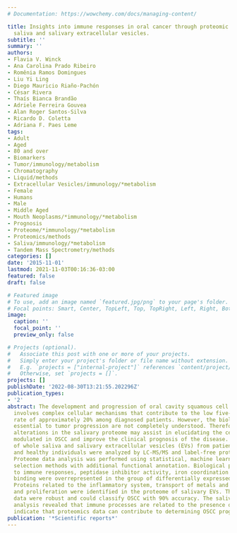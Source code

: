 ```yaml
---
# Documentation: https://wowchemy.com/docs/managing-content/

title: Insights into immune responses in oral cancer through proteomic analysis of
  saliva and salivary extracellular vesicles.
subtitle: ''
summary: ''
authors:
- Flavia V. Winck
- Ana Carolina Prado Ribeiro
- Romênia Ramos Domingues
- Liu Yi Ling
- Diego Mauricio Riaño-Pachón
- César Rivera
- Thaís Bianca Brandão
- Adriele Ferreira Gouvea
- Alan Roger Santos-Silva
- Ricardo D. Coletta
- Adriana F. Paes Leme
tags:
- Adult
- Aged
- 80 and over
- Biomarkers
- Tumor/immunology/metabolism
- Chromatography
- Liquid/methods
- Extracellular Vesicles/immunology/*metabolism
- Female
- Humans
- Male
- Middle Aged
- Mouth Neoplasms/*immunology/*metabolism
- Prognosis
- Proteome/*immunology/*metabolism
- Proteomics/methods
- Saliva/immunology/*metabolism
- Tandem Mass Spectrometry/methods
categories: []
date: '2015-11-01'
lastmod: 2021-11-03T00:16:36-03:00
featured: false
draft: false

# Featured image
# To use, add an image named `featured.jpg/png` to your page's folder.
# Focal points: Smart, Center, TopLeft, Top, TopRight, Left, Right, BottomLeft, Bottom, BottomRight.
image:
  caption: ''
  focal_point: ''
  preview_only: false

# Projects (optional).
#   Associate this post with one or more of your projects.
#   Simply enter your project's folder or file name without extension.
#   E.g. `projects = ["internal-project"]` references `content/project/deep-learning/index.md`.
#   Otherwise, set `projects = []`.
projects: []
publishDate: '2022-08-30T13:21:55.202296Z'
publication_types:
- '2'
abstract: The development and progression of oral cavity squamous cell carcinoma (OSCC)
  involves complex cellular mechanisms that contribute to the low five-year survival
  rate of approximately 20% among diagnosed patients. However, the biological processes
  essential to tumor progression are not completely understood. Therefore, detecting
  alterations in the salivary proteome may assist in elucidating the cellular mechanisms
  modulated in OSCC and improve the clinical prognosis of the disease. The proteome
  of whole saliva and salivary extracellular vesicles (EVs) from patients with OSCC
  and healthy individuals were analyzed by LC-MS/MS and label-free protein quantification.
  Proteome data analysis was performed using statistical, machine learning and feature
  selection methods with additional functional annotation. Biological processes related
  to immune responses, peptidase inhibitor activity, iron coordination and protease
  binding were overrepresented in the group of differentially expressed proteins.
  Proteins related to the inflammatory system, transport of metals and cellular growth
  and proliferation were identified in the proteome of salivary EVs. The proteomics
  data were robust and could classify OSCC with 90% accuracy. The saliva proteome
  analysis revealed that immune processes are related to the presence of OSCC and
  indicate that proteomics data can contribute to determining OSCC prognosis.
publication: '*Scientific reports*'
---
```

